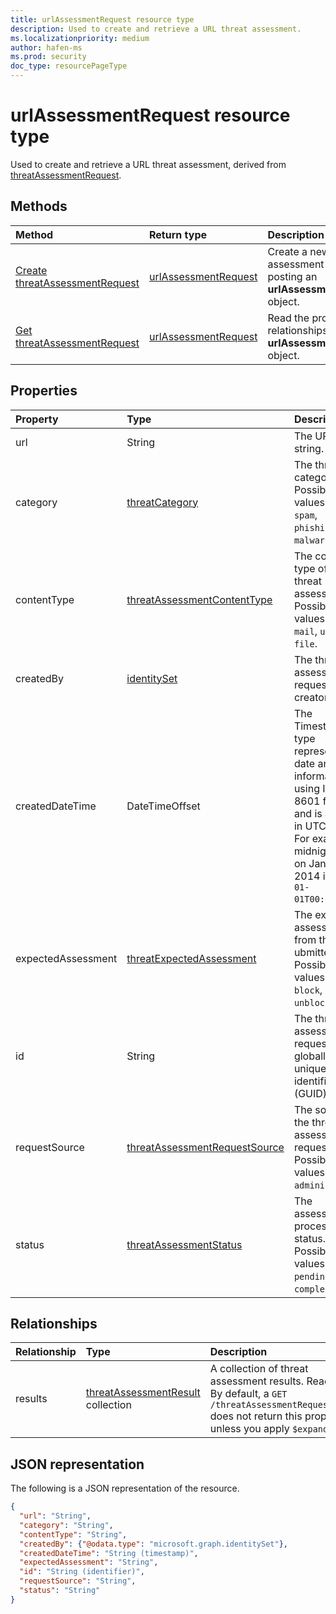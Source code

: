 ```yaml
---
title: urlAssessmentRequest resource type
description: Used to create and retrieve a URL threat assessment.
ms.localizationpriority: medium
author: hafen-ms
ms.prod: security
doc_type: resourcePageType
---
```


# urlAssessmentRequest resource type

Used to create and retrieve a URL threat assessment, derived from [threatAssessmentRequest](threatAssessmentRequest.md).

## Methods

| Method                                                                                          | Return type                                     | Description                                                                        |
| :---------------------------------------------------------------------------------------------- | :---------------------------------------------- | :--------------------------------------------------------------------------------- |
| [Create threatAssessmentRequest](../api/informationprotection-post-threatassessmentrequests.md) | [urlAssessmentRequest](urlAssessmentRequest.md) | Create a new URL assessment request by posting an **urlAssessmentRequest** object. |
| [Get threatAssessmentRequest](../api/threatassessmentrequest-get.md)                            | [urlAssessmentRequest](urlassessmentrequest.md) | Read the properties and relationships of a **urlAssessmentRequest** object.        |

## Properties

| Property           | Type                                                                           | Description                                                                                                                                                                  |
| :----------------- | :----------------------------------------------------------------------------- | :--------------------------------------------------------------------------------------------------------------------------------------------------------------------------- |
| url                | String                                                                         | The URL string.                                                                                                                                                              |
| category           | [threatCategory](enums.md#threatcategory-values)                               | The threat category. Possible values are: `spam`, `phishing`, `malware`.                                                                                                     |
| contentType        | [threatAssessmentContentType](enums.md#threatassessmentcontenttype-values)     | The content type of the threat assessment. Possible values are: `mail`, `url`, `file`.                                                                                       |
| createdBy          | [identitySet](identityset.md)                                                  | The threat assessment request creator.                                                                                                                                       |
| createdDateTime    | DateTimeOffset                                                                 | The Timestamp type represents date and time information using ISO 8601 format and is always in UTC time. For example, midnight UTC on Jan 1, 2014 is `2014-01-01T00:00:00Z`. |
| expectedAssessment | [threatExpectedAssessment](enums.md#threatexpectedassessment-values)           | The expected assessment from the ubmitter. Possible values are: `block`, `unblock`.                                                                                          |
| id                 | String                                                                         | The threat assessment request ID is a globally unique identifier (GUID).                                                                                                     |
| requestSource      | [threatAssessmentRequestSource](enums.md#threatassessmentrequestsource-values) | The source of the threat assessment request. Possible values are: `administrator`.                                                                                           |
| status             | [threatAssessmentStatus](enums.md#threatassessmentstatus-values)               | The assessment process status. Possible values are: `pending`, `completed`.                                                                                                  |

## Relationships

| Relationship | Type                                                           | Description                                                                                                                                                              |
| :----------- | :------------------------------------------------------------- | :----------------------------------------------------------------------------------------------------------------------------------------------------------------------- |
| results      | [threatAssessmentResult](threatassessmentresult.md) collection | A collection of threat assessment results. Read-only. By default, a `GET /threatAssessmentRequests/{id}` does not return this property unless you apply `$expand` on it. |

## JSON representation

The following is a JSON representation of the resource.

<!-- {
  "blockType": "resource",
  "optionalProperties": [

  ],
  "@odata.type": "microsoft.graph.urlAssessmentRequest",
  "keyProperty": "id"
}-->

```json
{
  "url": "String",
  "category": "String",
  "contentType": "String",
  "createdBy": {"@odata.type": "microsoft.graph.identitySet"},
  "createdDateTime": "String (timestamp)",
  "expectedAssessment": "String",
  "id": "String (identifier)",
  "requestSource": "String",
  "status": "String"
}
```

<!-- uuid: 16cd6b66-4b1a-43a1-adaf-3a886856ed98
2019-02-04 14:57:30 UTC -->

<!-- {
  "type": "#page.annotation",
  "description": "urlAssessmentRequest resource",
  "keywords": "",
  "section": "documentation",
  "tocPath": ""
}-->
